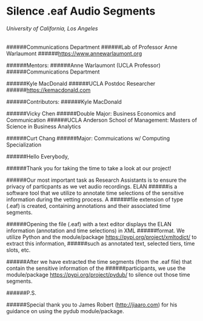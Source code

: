 # Silence .eaf Audio Segments
###### University of California, Los Angeles
######Communications Department
######Lab of Professor Anne Warlaumont
######https://www.annewarlaumont.org

######Mentors:
######Anne Warlaumont (UCLA Professor)
######Communications Department

######Kyle MacDonald
######UCLA Postdoc Researcher
######https://kemacdonald.com

######Contributors:
######Kyle MacDonald

######Vicky Chen
######Double Major: Business Economics and Communication
######UCLA Anderson School of Management: Masters of Science in Business Analytics

######Curt Chang
######Major: Commuications w/ Computing Specialization



######Hello Everybody,

######Thank you for taking the time to take a look at our project!

######Our most important task as Research Assistants is to ensure the privacy of particpants as we vet audio recordings.  ELAN ######is a software tool that we utilize to annotate time selections of the sensitive information during the vetting process.  A ######file extension of type (.eaf) is created, containing annotations and their associated time segments.  

######Opening the file (.eaf) with a text editor displays the ELAN information (annotation and time selections) in XML ######format.  We utilize Python and the module/package https://pypi.org/project/xmltodict/ to extract this information, ######such as annotated text, selected tiers, time slots, etc.  

######After we have extracted the time segments (from the .eaf file) that contain the sensitive information of the ######participants, we use the module/package https://pypi.org/project/pydub/ to silence out those time segments.

######P.S.

######Special thank you to James Robert (http://jiaaro.com) for his guidance on using the pydub module/package.
